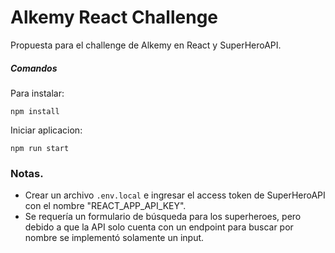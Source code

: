 # Alkemy React Challenge

Propuesta para el challenge de Alkemy en React y SuperHeroAPI.

##### Comandos
Para instalar:
```
npm install
```
Iniciar aplicacion:
```
npm run start
```

### Notas.
* Crear un archivo ```.env.local``` e ingresar el access token de SuperHeroAPI con el nombre "REACT_APP_API_KEY".
* Se requería un formulario de búsqueda para los superheroes, pero debido a que la API solo cuenta con un endpoint para buscar por nombre se implementó solamente un input.
